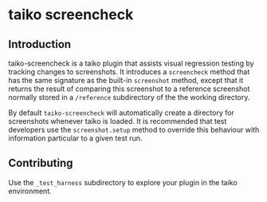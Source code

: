 # taiko screencheck

## Introduction

taiko-screencheck is a taiko plugin that assists visual regression testing by tracking changes to screenshots. It introduces a `screencheck` method that has the same signature as the built-in `screenshot` method, except that it returns the result of comparing this screenshot to a reference screenshot normally stored in a `/reference` subdirectory of the the working directory.

By default `taiko-screencheck` will automatically create a directory for screenshots whenever taiko is loaded. It is recommended that test developers use the `screenshot.setup` method to override this behaviour with information particular to a given test run.

## Contributing

Use the `_test_harness` subdirectory to explore your plugin in the taiko environment.
